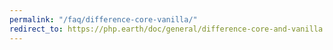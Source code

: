 ```yaml
---
permalink: "/faq/difference-core-vanilla/"
redirect_to: https://php.earth/doc/general/difference-core-and-vanilla
---
```

